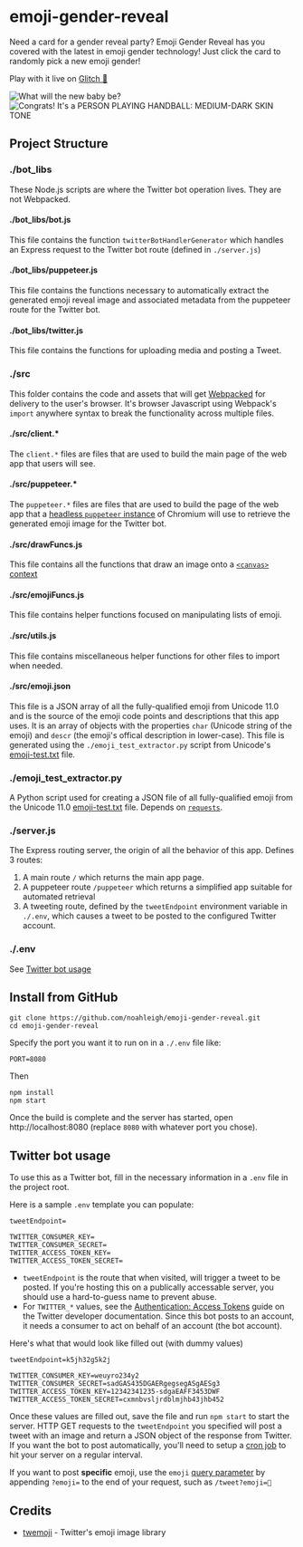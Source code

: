 # emoji-gender-reveal
Need a card for a gender reveal party? Emoji Gender Reveal has you covered with the latest in emoji gender technology!
Just click the card to randomly pick a new emoji gender!

Play with it live on [Glitch 🎏](https://emoji-gender-reveal.glitch.me)

![What will the new baby be?](https://cdn.jsdelivr.net/gh/noahleigh/emoji-gender-reveal@265db182c4d2f6f2743df930359429ca1631cd9e/readme_assets/titlescreen.png)
![Congrats! It's a PERSON PLAYING HANDBALL: MEDIUM-DARK SKIN TONE](https://cdn.jsdelivr.net/gh/noahleigh/emoji-gender-reveal@265db182c4d2f6f2743df930359429ca1631cd9e/readme_assets/emojiscreen.png)

## Project Structure
### ./bot_libs
These Node.js scripts are where the Twitter bot operation lives. They are not Webpacked.

#### ./bot_libs/bot.js
This file contains the function `twitterBotHandlerGenerator` which handles an Express request to the Twitter bot route (defined in `./server.js`)

#### ./bot_libs/puppeteer.js
This file contains the functions necessary to automatically extract the generated emoji reveal image and associated metadata from the puppeteer route for the Twitter bot.

#### ./bot_libs/twitter.js
This file contains the functions for uploading media and posting a Tweet.

### ./src
This folder contains the code and assets that will get [Webpacked](https://webpack.js.org/) for delivery to the user's browser. It's browser Javascript using Webpack's `import` anywhere syntax to break the functionality across multiple files.

#### ./src/client.*
The `client.*` files are files that are used to build the main page of the web app that users will see.

#### ./src/puppeteer.*
The `puppeteer.*` files are files that are used to build the page of the web app that a [headless `puppeteer` instance](https://github.com/GoogleChrome/puppeteer) of Chromium will use to retrieve the generated emoji image for the Twitter bot.

#### ./src/drawFuncs.js
This file contains all the functions that draw an image onto a [`<canvas>` context](https://developer.mozilla.org/en-US/docs/Web/API/CanvasRenderingContext2D)

#### ./src/emojiFuncs.js
This file contains helper functions focused on manipulating lists of emoji.

#### ./src/utils.js
This file contains miscellaneous helper functions for other files to import when needed.

#### ./src/emoji.json
This file is a JSON array of all the fully-qualified emoji from Unicode 11.0 and is the source of the emoji code points and descriptions that this app uses. It is an array of objects with the properties `char` (Unicode string of the emoji) and `descr` (the emoji's offical description in lower-case). This file is generated using the `./emoji_test_extractor.py` script from Unicode's [emoji-test.txt](https://unicode.org/Public/emoji/11.0/emoji-test.txt) file.

### ./emoji_test_extractor.py
A Python script used for creating a JSON file of all fully-qualified emoji from the Unicode 11.0 [emoji-test.txt](https://unicode.org/Public/emoji/11.0/emoji-test.txt) file. Depends on [`requests`](https://pypi.org/project/requests/).

### ./server.js
The Express routing server, the origin of all the behavior of this app. Defines 3 routes:
1. A main route `/` which returns the main app page.
2. A puppeteer route `/puppeteer` which returns a simplified app suitable for automated retrieval
3. A tweeting route, defined by the `tweetEndpoint` environment variable in `./.env`, which causes a tweet to be posted to the configured Twitter account.

### ./.env
See [Twitter bot usage](#twitter-bot-usage)

## Install from GitHub
```
git clone https://github.com/noahleigh/emoji-gender-reveal.git
cd emoji-gender-reveal
```
Specify the port you want it to run on in a `./.env` file like:
```
PORT=8080
```
Then
```
npm install
npm start
```
Once the build is complete and the server has started, open http://localhost:8080 (replace `8080` with whatever port you chose).


## Twitter bot usage
To use this as a Twitter bot, fill in the necessary information in a `.env` file in the project root.

Here is a sample `.env` template you can populate:
```
tweetEndpoint=

TWITTER_CONSUMER_KEY=
TWITTER_CONSUMER_SECRET=
TWITTER_ACCESS_TOKEN_KEY=
TWITTER_ACCESS_TOKEN_SECRET=
```

- `tweetEndpoint` is the route that when visited, will trigger a tweet to be posted. If you're hosting this on a publically accessable server, you should use a hard-to-guess name to prevent abuse.
- For `TWITTER_*` values, see the [Authentication: Access Tokens](https://developer.twitter.com/en/docs/basics/authentication/guides/access-tokens.html) guide on the Twitter developer documentation. Since this bot posts to an account, it needs a consumer to act on behalf of an account (the bot account).

Here's what that would look like filled out (with dummy values)
```
tweetEndpoint=k5jh32g5k2j

TWITTER_CONSUMER_KEY=weuyro234y2
TWITTER_CONSUMER_SECRET=sadGAS435DGAERgegsegASgAESg3
TWITTER_ACCESS_TOKEN_KEY=12342341235-sdgaEAFF3453DWF
TWITTER_ACCESS_TOKEN_SECRET=cxmnbvsljrdblmjhb43jhb452
```

Once these values are filled out, save the file and run `npm start` to start the server. HTTP GET requests to the `tweetEndpoint` you specified will post a tweet with an image and return a JSON object of the response from Twitter. If you want the bot to post automatically, you'll need to setup a [cron job](https://www.google.com/search?q=free+web+cron) to hit your server on a regular interval.

If you want to post **specific** emoji, use the `emoji` [query parameter](https://en.wikipedia.org/wiki/Query_string) by appending `?emoji=` to the end of your request, such as `/tweet?emoji=🤖`

## Credits
- [twemoji](https://github.com/twitter/twemoji) - Twitter's emoji image library
